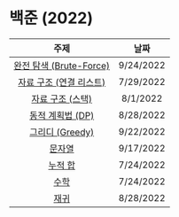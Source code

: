 # 백준 (2022)
|주제|날짜|
|:---:|:---:|
|[완전 탐색 (Brute-Force)](./Brute-Force/README.md)|9/24/2022|
|[자료 구조 (연결 리스트)](./Data-Structure/Linked-List/README.md)|7/29/2022|
|[자료 구조 (스택)](./Data-Structure/Stack/README.md)|8/1/2022|
|[동적 계획법 (DP)](./DP/README.md)|8/28/2022|
|[그리디 (Greedy)](./Greedy/README.md)|9/22/2022|
|[문자열](./String/README.md)|9/17/2022|
|[누적 합](./Prefix-Sum/README.md)|7/24/2022|
|[수학](./Mathematics/README.md)|7/24/2022|
|[재귀](./Recursion/README.md)|8/28/2022|